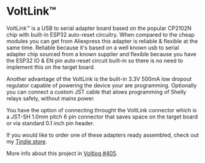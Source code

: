 # VoltLink™
VoltLink™ is a USB to serial adapter board based on the popular CP2102N chip with built-in ESP32 auto-reset circuitry. When compared to the cheap modules you can get from Aliexpress this adapter is reliable & flexible at the same time. Reliable because it's based on a well known usb to serial adapter chip sourced from a known supplier and flexible because you have the ESP32 IO & EN pin auto-reset circuit built-in so there is no need to implement this on the target board.

Another advantage of the VoltLink is the built-in 3.3V 500mA low dropout regulator capable of powering the device your are programming. Optionally you can connect a custom JST cable that alows programming of Shelly relays safely, without mains power.

You have the option of connecting throught the VoltLink connector which is a JST-SH 1.0mm pitch 6 pin connector that saves space on the target board or via standard 0.1 inch pin header. 

If you would like to order one of these adapters ready assembled, check out my [Tindie store](https://www.tindie.com/products/23076/).

More info about this project in [Voltlog #405](https://youtu.be/4uZt7zaJOnc).
